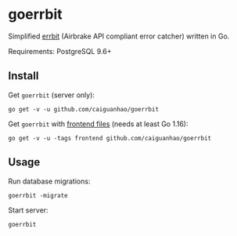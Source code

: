 # goerrbit

Simplified [errbit](https://github.com/errbit/errbit)
(Airbrake API compliant error catcher) written in Go.

Requirements: PostgreSQL 9.6+

## Install

Get `goerrbit` (server only):

```
go get -v -u github.com/caiguanhao/goerrbit
```

Get `goerrbit` with [frontend files](https://github.com/caiguanhao/goerrbit.vue)
(needs at least Go 1.16):

```
go get -v -u -tags frontend github.com/caiguanhao/goerrbit
```

## Usage

Run database migrations:

```
goerrbit -migrate
```

Start server:

```
goerrbit
```
